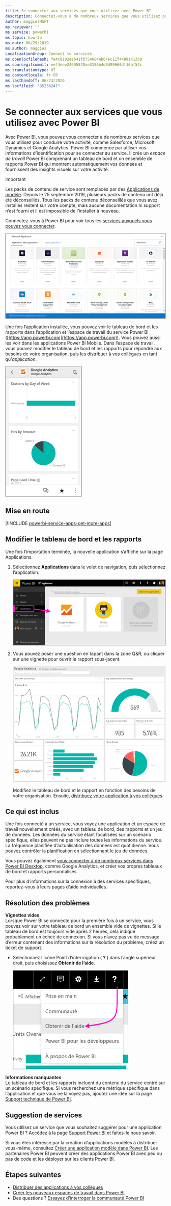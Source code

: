 ```yaml
---
title: Se connecter aux services que vous utilisez avec Power BI
description: Connectez-vous à de nombreux services que vous utilisez pour conduire votre activité, comme Salesforce, Microsoft Dynamics CRM et Google Analytics.
author: maggiesMSFT
ms.reviewer: ''
ms.service: powerbi
ms.topic: how-to
ms.date: 08/29/2019
ms.author: maggies
LocalizationGroup: Connect to services
ms.openlocfilehash: fa4c8102eeb41fb754604eb646c11f44891413c9
ms.sourcegitcommit: eef4eee24695570ae3186b4d8d99660df16bf54c
ms.translationtype: HT
ms.contentlocale: fr-FR
ms.lasthandoff: 06/23/2020
ms.locfileid: "85236247"
---
```

# <a name="connect-to-the-services-you-use-with-power-bi"></a>Se connecter aux services que vous utilisez avec Power BI
Avec Power BI, vous pouvez vous connecter à de nombreux services que vous utilisez pour conduire votre activité, comme Salesforce, Microsoft Dynamics et Google Analytics. Power BI commence par utiliser vos informations d’identification pour se connecter au service. Il crée un *espace de travail* Power BI comprenant un tableau de bord et un ensemble de rapports Power BI qui montrent automatiquement vos données et fournissent des insights visuels sur votre activité.

>[!IMPORTANT]
>Les packs de contenu de service sont remplacés par des [Applications de modèle](https://docs.microsoft.com/power-bi/service-template-apps-overview). Depuis le 25 septembre 2019, plusieurs packs de contenu ont déjà été déconseillés. Tous les packs de contenu déconseillés que vous avez installés restent sur votre compte, mais aucune documentation ni support n’est fourni et il est impossible de l’installer à nouveau.

Connectez-vous à Power BI pour voir tous les [services auxquels vous pouvez vous connecter](https://app.powerbi.com/getdata/services). 

![Applications AppSource](media/service-connect-to-services/overview.png)

Une fois l’application installée, vous pouvez voir le tableau de bord et les rapports dans l’application et l’espace de travail du service Power BI ([https://app.powerbi.com](https://app.powerbi.com)). Vous pouvez aussi les voir dans les applications Power BI Mobile. Dans l’espace de travail, vous pouvez modifier le tableau de bord et les rapports pour répondre aux besoins de votre organisation, puis les distribuer à vos collègues en tant qu’*application*. 

![Application Google Analytics dans l’application mobile Power BI](media/service-connect-to-services/power-bi-service-mobile-app-240.png)

## <a name="get-started"></a>Mise en route
[!INCLUDE [powerbi-service-apps-get-more-apps](../includes/powerbi-service-apps-get-more-apps.md)]

## <a name="edit-the-dashboard-and-reports"></a>Modifier le tableau de bord et les rapports
Une fois l’importation terminée, la nouvelle application s’affiche sur la page Applications.

1. Sélectionnez **Applications** dans le volet de navigation, puis sélectionnez l’application.
   
     ![Page Applications](media/service-connect-to-services/power-bi-service-apps-open-app.png)
2. Vous pouvez poser une question en tapant dans la zone Q&R, ou cliquer sur une vignette pour ouvrir le rapport sous-jacent. 
   
    ![Tableau de bord de Google Analytics](media/service-connect-to-services/googleanalytics2.png)
   
    Modifiez le tableau de bord et le rapport en fonction des besoins de votre organisation. Ensuite, [distribuez votre application à vos collègues](../collaborate-share/service-create-distribute-apps.md).

## <a name="whats-included"></a>Ce qui est inclus
Une fois connecté à un service, vous voyez une application et un espace de travail nouvellement créés, avec un tableau de bord, des rapports et un jeu de données. Les données du service étant focalisées sur un scénario spécifique, elles peuvent ne pas inclure toutes les informations du service. La fréquence planifiée d’actualisation des données est quotidienne. Vous pouvez contrôler la planification en sélectionnant le jeu de données.

Vous pouvez également [vous connecter à de nombreux services dans Power BI Desktop](desktop-data-sources.md), comme Google Analytics, et créer vos propres tableaux de bord et rapports personnalisés.  

Pour plus d’informations sur la connexion à des services spécifiques, reportez-vous à leurs pages d’aide individuelles.

## <a name="troubleshooting"></a>Résolution des problèmes
**Vignettes vides**  
Lorsque Power BI se connecte pour la première fois à un service, vous pouvez voir sur votre tableau de bord un ensemble vide de vignettes. Si le tableau de bord est toujours vide après 2 heures, cela indique probablement un échec de connexion. Si vous n’avez pas vu de message d’erreur contenant des informations sur la résolution du problème, créez un ticket de support.

* Sélectionnez l’icône Point d’interrogation ( **?** ) dans l’angle supérieur droit, puis choisissez **Obtenir de l’aide**.
  
    ![Icône Obtenir de l’aide](media/service-connect-to-services/power-bi-service-get-help.png)

**Informations manquantes**  
Le tableau de bord et les rapports incluent du contenu du service centré sur un scénario spécifique. Si vous recherchez une métrique spécifique dans l’application et que vous ne la voyez pas, ajoutez une idée sur la page [Support technique de Power BI](https://support.powerbi.com/forums/265200-power-bi).

## <a name="suggesting-services"></a>Suggestion de services
Vous utilisez un service que vous souhaitez suggérer pour une application Power BI ? Accédez à la page [Support Power BI](https://support.powerbi.com/forums/265200-power-bi) et faites-le nous savoir.

Si vous êtes intéressé par la création d’applications modèles à distribuer vous-même, consultez [Créer une application modèle dans Power BI](service-template-apps-create.md). Les partenaires Power BI peuvent créer des applications Power BI avec peu ou pas de code et les déployer sur les clients Power BI. 

## <a name="next-steps"></a>Étapes suivantes
* [Distribuer des applications à vos collègues](../collaborate-share/service-create-distribute-apps.md)
* [Créer les nouveaux espaces de travail dans Power BI](../collaborate-share/service-create-the-new-workspaces.md)
* Des questions ? [Essayez d’interroger la communauté Power BI](https://community.powerbi.com/)

